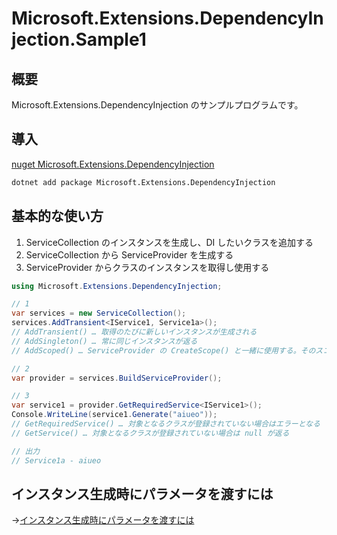 # Microsoft.Extensions.DependencyInjection.Sample1

## 概要
Microsoft.Extensions.DependencyInjection のサンプルプログラムです。

## 導入

[nuget Microsoft.Extensions.DependencyInjection](https://www.nuget.org/packages/Microsoft.Extensions.DependencyInjection/)

```cmd
dotnet add package Microsoft.Extensions.DependencyInjection
```

## 基本的な使い方
1. ServiceCollection のインスタンスを生成し、DI したいクラスを追加する
2. ServiceCollection から ServiceProvider を生成する
3. ServiceProvider からクラスのインスタンスを取得し使用する

```cs
using Microsoft.Extensions.DependencyInjection;

// 1
var services = new ServiceCollection();
services.AddTransient<IService1, Service1a>();
// AddTransient() … 取得のたびに新しいインスタンスが生成される
// AddSingleton() … 常に同じインスタンスが返る
// AddScoped() … ServiceProvider の CreateScope() と一緒に使用する。そのスコープの範囲では常に同じインスタンスが返る

// 2
var provider = services.BuildServiceProvider();

// 3
var service1 = provider.GetRequiredService<IService1>();
Console.WriteLine(service1.Generate("aiueo"));
// GetRequiredService() … 対象となるクラスが登録されていない場合はエラーとなる
// GetService() … 対象となるクラスが登録されていない場合は null が返る

// 出力
// Service1a - aiueo
```

## インスタンス生成時にパラメータを渡すには
→[インスタンス生成時にパラメータを渡すには](doc/インスタンス生成時にパラメータを渡すには.md)
